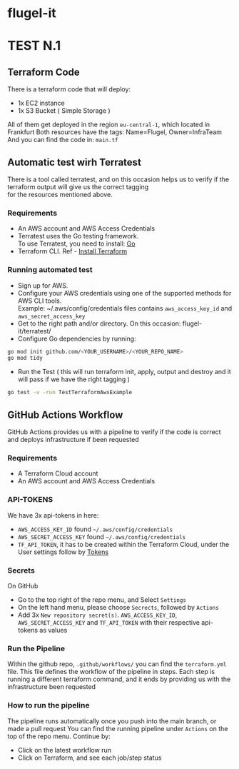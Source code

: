 # flugel-it
# TEST N.1

## Terraform Code
There is a terraform code that will deploy:
- 1x EC2 instance
- 1x S3 Bucket ( Simple Storage )

All of them get deployed in the region `eu-central-1`, which located in Frankfurt
Both resources have the tags: Name=Flugel, Owner=InfraTeam
And you can find the code in: `main.tf`


## Automatic test wirh Terratest
There is a tool called terratest, and on this occasion helps us to verify if the terraform output will give us the correct tagging \
for the resources mentioned above.

### Requirements
- An AWS account and AWS Access Credentials
- Terratest uses the Go testing framework. \
To use Terratest, you need to install: [Go](https://golang.org/)
- Terraform CLI. Ref - [Install Terraform](https://learn.hashicorp.com/tutorials/terraform/install-cli) 

### Running automated test
- Sign up for AWS.
- Configure your AWS credentials using one of the supported methods for AWS CLI tools. \
Example:  ~/.aws/config/credentials files contains `aws_access_key_id` and `aws_secret_access_key`
- Get to the right path and/or directory. On this occasion: flugel-it/terratest/
- Configure Go dependencies by running:
```bash
go mod init github.com/<YOUR_USERNAME>/<YOUR_REPO_NAME>
go mod tidy
```
- Run the Test ( this will run terraform init, apply, output and destroy and it will pass if we have the right tagging )
```bash
go test -v -run TestTerraformAwsExample
```


## GitHub Actions Workflow
GitHub Actions provides us with a pipeline to verify if the code is correct and deploys infrastructure if been requested

### Requirements
- A Terraform Cloud account
- An AWS account and AWS Access Credentials

### API-TOKENS
We have 3x api-tokens in here:
- `AWS_ACCESS_KEY_ID` found `~/.aws/config/credentials`
- `AWS_SECRET_ACCESS_KEY` found `~/.aws/config/credentials`
- `TF_API_TOKEN`, it has to be created within the Terraform Cloud, under the User settings follow by [Tokens](https://app.terraform.io/app/settings/tokens?utm_source=learn)

### Secrets
On GitHub
- Go to the top right of the repo menu, and Select `Settings`
- On the left hand menu, please choose `Secrects`, followed by `Actions`
- Add 3x `New repository secret(s)`. `AWS_ACCESS_KEY_ID`, `AWS_SECRET_ACCESS_KEY` and `TF_API_TOKEN` with their respective api-tokens as values

### Run the Pipeline
Within the github repo, `.github/workflows/` you can find the `terraform.yml` file.
This file defines the workflow of the pipeline in steps.
Each step is running a different terraform command, and it ends by providing us with the infrastructure been requested

### How to run the pipeline
The pipeline runs automatically once you push into the main branch, or made a pull request
You can find the running pipeline under `Actions` on the top of the repo menu. Continue by:
- Click on the latest workflow run
- Click on Terraform, and see each job/step status

